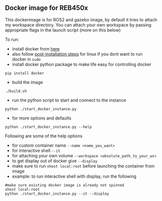 ## Docker image for REB450x

This dockerimage is for ROS2 and gazebo image, by default it tries to attach my workspace directory. You can attach your own workspace by passing appropriate flags in the launch script (more on this below)

To run:
* install docker from [here](https://docs.docker.com/engine/install/)
* also follow [post-installation steps](https://docs.docker.com/engine/install/linux-postinstall/) for linux if you dont want to run docker in `sudo` 
* install docker python package to make life easy for controlling docker
```
pip install docker
```
* build the image
```
./build.sh
```
* run the python script to start and connect to the instance
```
python ./start_docker_instance.py 
```
* for more options and defaults 
```
python ./start_docker_instance.py --help
```

Following are some of the help options 
* for custom container name `--name <name_you_want>` 
* for interactive shell `--it` 
* for attaching your own volume `--workspace <absolute_path_to_your_ws>` 
* to get display out of docker give `--display` 
* make sure to run `xhost local:root` before launching the container from image
* example: to run interactive shell with display, run the following
```
#make sure existing docker image is already not spinned
xhost local:root
python ./start_docker_instance.py --it --display
```
